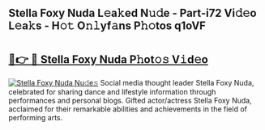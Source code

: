 ## Stella Foxy Nuda L𝚎a𝚔ed N𝚞𝚍e - Part-i72 Vi𝚍𝚎o L𝚎a𝚔s - H𝚘𝚝 O𝚗𝚕yf𝚊ns P𝚑𝚘tos q1oVF

# <h2><a href="http://kfc6afj.oniu.top/?m=Stella+Foxy+Nuda">🔗👉 🔴 Stella Foxy Nuda P𝚑ot𝚘𝚜 V𝚒d𝚎o</a></h2>

[![Stella Foxy Nuda Nu𝚍e𝚜](https://i.imgur.com/0qMVB7G.gif)](http://kfc6afj.oniu.top/?m=Stella+Foxy+Nuda)
Social media thought leader Stella Foxy Nuda, celebrated for sharing dance and lifestyle information through performances and personal blogs. Gifted actor/actress Stella Foxy Nuda, acclaimed for their remarkable abilities and achievements in the field of performing arts.  
